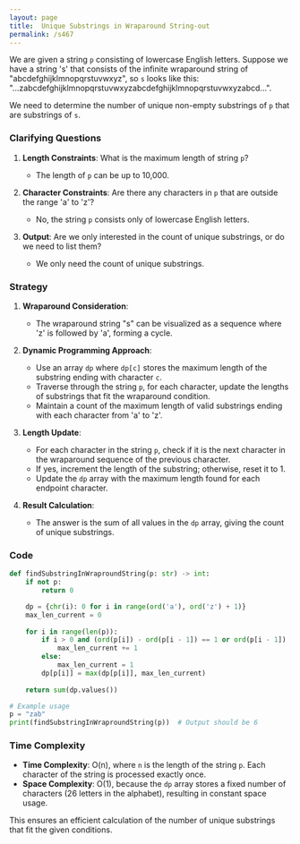 ```yaml
---
layout: page
title:  Unique Substrings in Wraparound String-out
permalink: /s467
---
```


We are given a string `p` consisting of lowercase English letters. Suppose we have a string 's' that consists of the infinite wraparound string of "abcdefghijklmnopqrstuvwxyz", so `s` looks like this: "...zabcdefghijklmnopqrstuvwxyzabcdefghijklmnopqrstuvwxyzabcd...".

We need to determine the number of unique non-empty substrings of `p` that are substrings of `s`.

### Clarifying Questions

1. **Length Constraints**: What is the maximum length of string `p`?
   - The length of `p` can be up to 10,000.

2. **Character Constraints**: Are there any characters in `p` that are outside the range 'a' to 'z'?
   - No, the string `p` consists only of lowercase English letters.

3. **Output**: Are we only interested in the count of unique substrings, or do we need to list them?
   - We only need the count of unique substrings.

### Strategy

1. **Wraparound Consideration**:
   - The wraparound string "s" can be visualized as a sequence where 'z' is followed by 'a', forming a cycle.
  
2. **Dynamic Programming Approach**:
   - Use an array `dp` where `dp[c]` stores the maximum length of the substring ending with character `c`.
   - Traverse through the string `p`, for each character, update the lengths of substrings that fit the wraparound condition.
   - Maintain a count of the maximum length of valid substrings ending with each character from 'a' to 'z'.

3. **Length Update**:
   - For each character in the string `p`, check if it is the next character in the wraparound sequence of the previous character.
   - If yes, increment the length of the substring; otherwise, reset it to 1.
   - Update the `dp` array with the maximum length found for each endpoint character.

4. **Result Calculation**:
   - The answer is the sum of all values in the `dp` array, giving the count of unique substrings.

### Code

```python
def findSubstringInWraproundString(p: str) -> int:
    if not p:
        return 0

    dp = {chr(i): 0 for i in range(ord('a'), ord('z') + 1)}
    max_len_current = 0
    
    for i in range(len(p)):
        if i > 0 and (ord(p[i]) - ord(p[i - 1]) == 1 or ord(p[i - 1]) - ord(p[i]) == 25):
            max_len_current += 1
        else:
            max_len_current = 1
        dp[p[i]] = max(dp[p[i]], max_len_current)
    
    return sum(dp.values())

# Example usage
p = "zab"
print(findSubstringInWraproundString(p))  # Output should be 6
```

### Time Complexity

- **Time Complexity**: O(n), where `n` is the length of the string `p`. Each character of the string is processed exactly once.
- **Space Complexity**: O(1), because the `dp` array stores a fixed number of characters (26 letters in the alphabet), resulting in constant space usage.

This ensures an efficient calculation of the number of unique substrings that fit the given conditions.